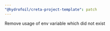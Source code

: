 ```yaml
---
"@hydrofoil/creta-project-template": patch
---
```


Remove usage of env variable which did not exist
